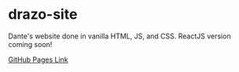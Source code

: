 # drazo-site
Dante's website done in vanilla HTML, JS, and CSS. ReactJS version coming soon!

[GitHub Pages Link](https://danterazo.github.io/drazo-site/)
